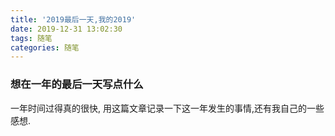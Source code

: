 ```yaml
---
title: '2019最后一天,我的2019'
date: 2019-12-31 13:02:30
tags: 随笔
categories: 随笔
---
```


### 想在一年的最后一天写点什么
一年时间过得真的很快, 用这篇文章记录一下这一年发生的事情,还有我自己的一些感想.


